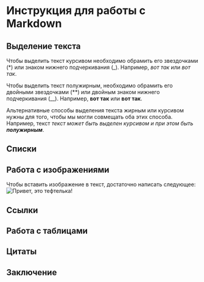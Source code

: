 # Инструкция для работы с Markdown

## Выделение текста

Чтобы выделить текст курсивом необходимо обрамить его звездочками (*) или знаком нижнего подчеркивания (_). Например, *вот так* или _вот так_.

Чтобы выделить текст полужирным, необходимо обрамить его двойными звездочками (**) или двойным знаком нижнего подчеркивания (__). Например, **вот так** или __вот так__.

Альтернативные способы выделения текста жирным или курсивом нужны для того, чтобы мы могли совмещать оба этих способа. Например, текст _текст может быть выделен курсивом и при этом быть **полужирным**_. 

## Списки

## Работа с изображениями

Чтобы вставить изображение в текст, достаточно написать следующее: ![Привет, это тефтелька!](cat.jpg)

## Ссылки

## Работа с таблицами

## Цитаты

## Заключение